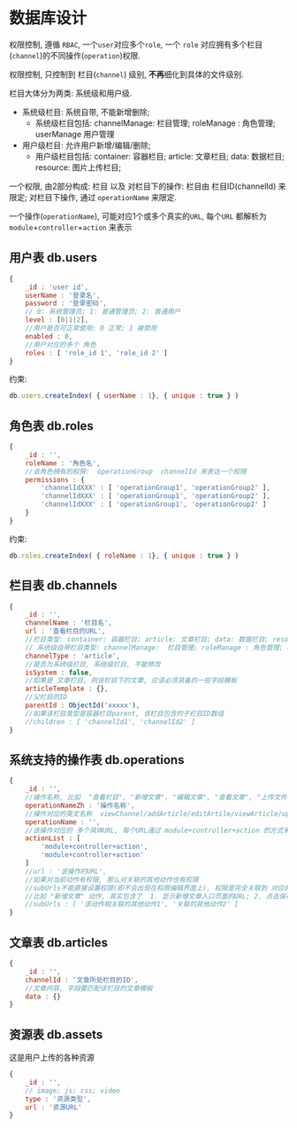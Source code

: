 
# 数据库设计


权限控制, 遵循 `RBAC`, 一个`user`对应多个`role`, 一个 `role` 对应拥有多个栏目(`channel`)的不同操作(`operation`)权限.

权限控制, 只控制到 栏目(`channel`) 级别, **不再**细化到具体的文件级别.

栏目大体分为两类: 系统级和用户级.

* 系统级栏目: 系统自带, 不能新增删除;
    * 系统级栏目包括: channelManage:  栏目管理; roleManage : 角色管理; userManage 用户管理
* 用户级栏目: 允许用户新增/编辑/删除;
    * 用户级栏目包括: container: 容器栏目; article: 文章栏目; data: 数据栏目; resource: 图片上传栏目; 

一个权限, 由2部分构成: 栏目 以及 对栏目下的操作: 栏目由 栏目ID(channelId) 来限定; 对栏目下操作, 通过 `operationName` 来限定.

一个操作(`operationName`), 可能对应1个或多个真实的`URL`, 每个`URL` 都解析为 `module`+`controller`+`action` 来表示 


## 用户表 db.users

```javascript
{
    _id : 'user id',
    userName : '登录名',
    password : '登录密码',
    // 0: 系统管理员; 1: 普通管理员; 2: 普通用户
    level : [0|1|2],
    //用户是否可正常使用: 0 正常; 1 被禁用
    enabled : 0,
    //用户对应的多个 角色
    roles : [ 'role_id 1', 'role_id 2' ]
}
```

约束:

```javascript
db.users.createIndex( { userName : 1}, { unique : true } )
```

## 角色表 db.roles

```javascript
{
    _id : '',
    roleName : '角色名',
    //该角色拥有的权限:  operationGroup  channelId 来表达一个权限
    permissions : {
        'channelIdXXX' : [ 'operationGroup1', 'operationGroup2' ],
        'channelIdXXX' : [ 'operationGroup1', 'operationGroup2' ],
        'channelIdXXX' : [ 'operationGroup1', 'operationGroup2' ]
    }
}
```

约束:

```javascript
db.roles.createIndex( { roleName : 1}, { unique : true } )
```


## 栏目表 db.channels

```javascript
{
    _id : '',
    channelName : '栏目名',
    url : '查看栏目的URL',
    //栏目类型: container: 容器栏目; article: 文章栏目; data: 数据栏目; resource: 图片上传栏目; 
    // 系统级自带栏目类型: channelManage:  栏目管理; roleManage : 角色管理; userManage 用户管理
    channelType : 'article',
    //是否为系统级栏目, 系统级栏目, 不能修改
    isSystem : false,
    //如果是 文章栏目, 则该栏目下的文章, 应该必须具备的一些字段模板
    articleTemplate : {},
    //父栏目的ID
    parentId : ObjectId('xxxxx'),
    //如果该栏目类型是容器栏目parent, 该栏目包含的子栏目ID数组
    //children : [ 'channelId1', 'channelId2' ]
}
```


## 系统支持的操作表 db.operations

```javascript
{
    _id : '',
    //操作名称, 比如  "查看栏目", "新增文章", "编辑文章", "查看文章", "上传文件" 等
    operationNameZh : '操作名称',
    //操作对应的英文名称  viewChannel/addArticle/editArtile/viewArticle/uploadAsset
    operationName : '',
    //该操作对应的 多个具体URL, 每个URL通过 module+controller+action 的方式来表达
    actionList : [
        'module+controller+action',
        'module+controller+action'
    ]
    //url : '该操作的URL',
    //如果对当前动作有权限, 那么对关联的其他动作也有权限
    //subUrls不能直接设置权限(即不会出现在权限编辑界面上), 权限是完全关联到 对应的主action上的
    //比如 "新增文章" 动作, 其实包含了  1. 显示新增文章入口页面的URL; 2. 点击保存的URL
    //subUrls : [ '该动作相关联的其他动作1', '关联的其他动作2' ]
}
```


## 文章表  db.articles

```javascript
{
    _id : '',
    channelId : '文章所处栏目的ID',
    //文章内容, 字段要匹配该栏目的文章模板
    data : {}
}
```


## 资源表  db.assets

这是用户上传的各种资源

```javascript
{
    _id : '',
    // image; js; css; video
    type : '资源类型',
    url : '资源URL'
}
```